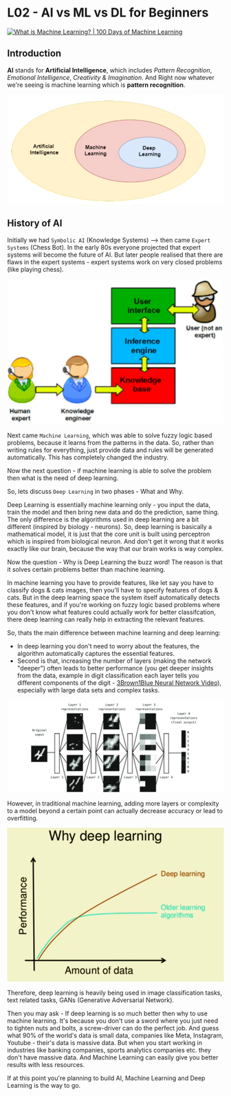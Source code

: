 # L02 - AI vs ML vs DL for Beginners

<p class="youtube-video">
	<a href="https://www.youtube.com/watch?v=1v3_AQ26jZ0" target="_blank">
		<img class="w-100" src="https://img.youtube.com/vi/1v3_AQ26jZ0/sddefault.jpg"
			alt="What is Machine Learning? | 100 Days of Machine Learning">
	</a>
</p>

## Introduction

**AI** stands for **Artificial Intelligence**, which includes _Pattern Recognition_, _Emotional Intelligence_, _Creativity & Imagination_. And Right now whatever we're seeing is machine learning which is **pattern recognition**.

![L02_01](imgs/L02_01.png)

## History of AI

Initially we had `Symbolic AI` (Knowledge Systems) --> then came `Expert Systems` (Chess Bot). In the early 80s everyone projected that expert systems will become the future of AI. But later people realised that there are flaws in the expert systems - expert systems work on very closed problems (like playing chess).

![L02_02](imgs/L02_02.png)

Next came `Machine Learning`, which was able to solve fuzzy logic based problems, because it learns from the patterns in the data. So, rather than writing rules for everything, just provide data and rules will be generated automatically. This has completely changed the industry.

Now the next question - if machine learning is able to solve the problem then what is the need of deep learning.

So, lets discuss `Deep Learning` in two phases - What and Why.

Deep Learning is essentially machine learning only - you input the data, train the model and then bring new data and do the prediction, same thing. The only difference is the algorithms used in deep learning are a bit different (inspired by biology - neurons). So, deep learning is basically a mathematical model, it is just that the core unit is built using perceptron which is inspired from biological neuron. And don't get it wrong that it works exactly like our brain, because the way that our brain works is way complex.

Now the question - Why is Deep Learning the buzz word! The reason is that it solves certain problems better than machine learning.

In machine learning you have to provide features, like let say you have to classify dogs & cats images, then you'll have to specify features of dogs & cats. But in the deep learning space the system itself automatically detects these features, and if you're working on fuzzy logic based problems where you don't know what features could actually work for better classifcation, there deep learning can really help in extracting the relevant features.

So, thats the main difference between machine learning and deep learning:

-   In deep learning you don't need to worry about the features, the algorithm automatically captures the essential features.
-   Second is that, increasing the number of layers (making the network "deeper") often leads to better performance (you get deeper insights from the data, example in digit classification each layer tells you different components of the digit - [3Brown1Blue Neural Network Video](https://www.youtube.com/watch?v=aircAruvnKk&t=331s)), especially with large data sets and complex tasks.

![L02_03](imgs/L02_03.png)

However, in traditional machine learning, adding more layers or complexity to a model beyond a certain point can actually decrease accuracy or lead to overfitting.

![L02_04](imgs/L02_04.png)

Therefore, deep learning is heavily being used in image classification tasks, text related tasks, GANs (Generative Adversarial Network).

Then you may ask - If deep learning is so much better then why to use machine learning. It's because you don't use a sword where you just need to tighten nuts and bolts, a screw-driver can do the perfect job. And guess what 90% of the world's data is small data, companies like Meta, Instagram, Youtube - their's data is massive data. But when you start working in industries like banking companies, sports analytics companies etc. they don't have massive data. And Machine Learning can easily give you better results with less resources.

If at this point you're planning to build AI, Machine Learning and Deep Learning is the way to go.

